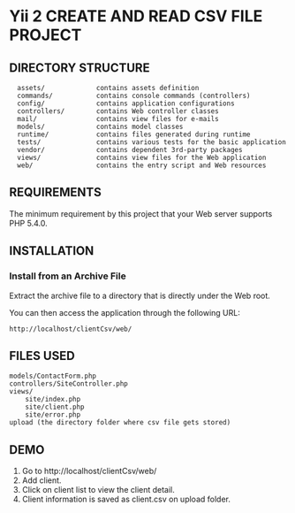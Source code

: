 Yii 2 CREATE AND READ CSV FILE PROJECT
======================================

DIRECTORY STRUCTURE
-------------------
      assets/             contains assets definition
      commands/           contains console commands (controllers)
      config/             contains application configurations
      controllers/        contains Web controller classes
      mail/               contains view files for e-mails
      models/             contains model classes
      runtime/            contains files generated during runtime
      tests/              contains various tests for the basic application
      vendor/             contains dependent 3rd-party packages
      views/              contains view files for the Web application
      web/                contains the entry script and Web resources



REQUIREMENTS
------------
The minimum requirement by this project that your Web server supports PHP 5.4.0.


INSTALLATION
------------
### Install from an Archive File

Extract the archive file to a directory that is directly under the Web root.

You can then access the application through the following URL:

~~~
http://localhost/clientCsv/web/
~~~

FILES USED
-------------
    models/ContactForm.php
    controllers/SiteController.php
    views/
        site/index.php
        site/client.php
        site/error.php
    upload (the directory folder where csv file gets stored)

DEMO
-----------
1. Go to http://localhost/clientCsv/web/
2. Add client.
3. Click on client list to view the client detail.
4. Client information is saved as client.csv on upload folder. 